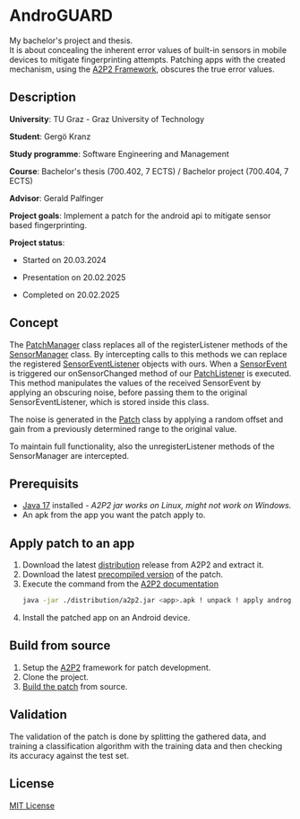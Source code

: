 # AndroGUARD

My bachelor's project and thesis.  
It is about concealing the inherent error values of built-in sensors in mobile devices to mitigate fingerprinting attempts.
Patching apps with the created mechanism, using the [A2P2 Framework](https://extgit.iaik.tugraz.at/fdraschbacher/a2p2), obscures the true error values.

## Description

**University**:      TU Graz - Graz University of Technology

**Student**:         Gergö Kranz

**Study programme**: Software Engineering and Management

**Course**:          Bachelor's thesis (700.402, 7 ECTS) / Bachelor project (700.404, 7 ECTS)

**Advisor**:         Gerald Palfinger

**Project goals**:   Implement a patch for the android api to mitigate sensor based fingerprinting.

**Project status**: 

  - Started on 20.03.2024 

  - Presentation on 20.02.2025

  - Completed on 20.02.2025

## Concept

The [PatchManager](./code/AndroGUARD/app/src/main/java/com/androguard/PatchManager.java) class replaces all of the registerListener methods of the [SensorManager](https://developer.android.com/reference/android/hardware/SensorManager) class.
By intercepting calls to this methods we can replace the registered [SensorEventListener](https://developer.android.com/reference/android/hardware/SensorEventListener) objects with ours.
When a [SensorEvent](https://developer.android.com/reference/android/hardware/SensorEvent) is triggered our onSensorChanged method of our [PatchListener](./code/AndroGUARD/app/src/main/java/com/androguard/PatchListener.java) is executed.
This method manipulates the values of the received SensorEvent by applying an obscuring noise, before passing them to the original SensorEventListener, which is stored inside this class.

The noise is generated in the [Patch](./code/AndroGUARD/app/src/main/java/com/androguard/Patch.java) class by applying a random offset and gain from a previously determined range to the original value.

To maintain full functionality, also the unregisterListener methods of the SensorManager are intercepted.

## Prerequisits
- [Java 17](https://adoptium.net/de/temurin/releases/?version=17) installed *- A2P2 jar works on Linux, might not work on Windows.*
- An apk from the app you want the patch apply to.
  
## Apply patch to an app
1. Download the latest [distribution](https://extgit.iaik.tugraz.at/fdraschbacher/a2p2/-/blob/main/a2p2_distribution_v1.0.1.zip?ref_type=heads) release from A2P2 and extract it.
2. Download the latest [precompiled version](https://github.com/KGeri201/AndroGUARD/releases/latest) of the patch.
3. Execute the command from the [A2P2 documentation](https://extgit.iaik.tugraz.at/fdraschbacher/a2p2/-/tree/main/distribution/docs?ref_type=heads)
    ```bash
    java -jar ./distribution/a2p2.jar <app>.apk ! unpack ! apply androguard_static.zip static ! pack ! sign ! ./
    ```
4. Install the patched app on an Android device.

## Build from source
1. Setup the [A2P2](https://extgit.iaik.tugraz.at/fdraschbacher/a2p2/-/tree/main?ref_type=heads) framework for patch development.
2. Clone the project.
3. [Build the patch](https://extgit.iaik.tugraz.at/fdraschbacher/a2p2/-/blob/main/distribution/docs/developing_patches.md?ref_type=heads#building-patches) from source.

## Validation
The validation of the patch is done by splitting the gathered data, and training a classification algorithm with the training data and then checking its accuracy against the test set.

## License
[MIT License](LICENSE)
